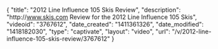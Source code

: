 {
    "title": "2012 Line Influence 105 Skis Review",
    "description": "http:\/\/www.skis.com Review for the 2012 Line Influence 105 Skis",
    "videoid": "3767612",
    "date_created": "1411361326",
    "date_modified": "1418182030",
    "type": "captivate",
    "layout": "video",
    "url": "\/v\/2012-line-influence-105-skis-review\/3767612"
}